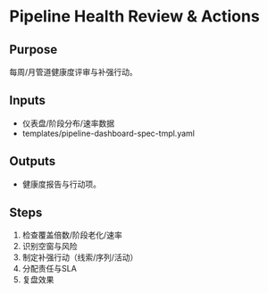 # Pipeline Health Review & Actions

## Purpose

每周/月管道健康度评审与补强行动。

## Inputs

- 仪表盘/阶段分布/速率数据
- templates/pipeline-dashboard-spec-tmpl.yaml

## Outputs

- 健康度报告与行动项。

## Steps

1. 检查覆盖倍数/阶段老化/速率
2. 识别空窗与风险
3. 制定补强行动（线索/序列/活动）
4. 分配责任与SLA
5. 复盘效果
